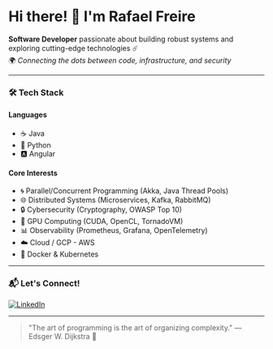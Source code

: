 # Hi there! 👋 I'm Rafael Freire

**Software Developer** passionate about building robust systems and exploring cutting-edge technologies ☄️  
🌍 *Connecting the dots between code, infrastructure, and security*

---

### 🛠️ Tech Stack

#### Languages
- ☕ Java 
- 🐍 Python
- 🅰️ Angular

#### Core Interests
- 🌀 Parallel/Concurrent Programming (Akka, Java Thread Pools)
- 🌐 Distributed Systems (Microservices, Kafka, RabbitMQ)
- 🔒 Cybersecurity (Cryptography, OWASP Top 10)
- 🚀 GPU Computing (CUDA, OpenCL, TornadoVM)
- 📊 Observability (Prometheus, Grafana, OpenTelemetry)
- ☁️ Cloud / GCP - AWS
- 🐳 Docker & Kubernetes

---

### 📬 Let's Connect!

[![LinkedIn](https://img.shields.io/badge/-LinkedIn-0077B5?style=flat&logo=linkedin)](https://linkedin.com/in/rafaelcfreire)

---

> "The art of programming is the art of organizing complexity." ― Edsger W. Dijkstra 🧠
